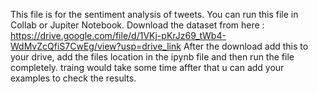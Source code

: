 This file is for the sentiment analysis of tweets.
You can run this file in Collab or Jupiter Notebook.
Download the dataset from here : https://drive.google.com/file/d/1VKj-pKrJz69_tWb4-WdMvZcQfiS7CwEg/view?usp=drive_link
After the download add this to your drive, add the files location in the ipynb file and then run the file completely. traing would take some time affter that u can add your examples to check the results.
